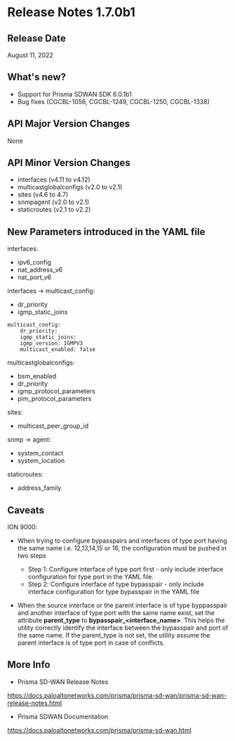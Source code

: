 # Release Notes 1.7.0b1

## Release Date
August 11, 2022

## What's new?
- Support for Prisma SDWAN SDK 6.0.1b1
- Bug fixes (CGCBL-1056, CGCBL-1249,  CGCBL-1250, CGCBL-1338)

## API Major Version Changes
None

## API Minor Version Changes 
- interfaces (v4.11 to v4.12)
- multicastglobalconfigs (v2.0 to v2.1)
- sites (v4.6 to 4.7)
- snmpagent (v2.0 to v2.1)
- staticroutes (v2.1 to v2.2)

## New Parameters introduced in the YAML file


interfaces:
- ipv6_config
- nat_address_v6
- nat_port_v6

interfaces -> multicast_config:
- dr_priority
- igmp_static_joins
```
multicast_config:
    dr_priority:
    igmp_static_joins:
    igmp_version: IGMPV3
    multicast_enabled: false
```


multicastglobalconfigs:
- bsm_enabled
- dr_priority
- igmp_protocol_parameters
- pim_protocol_parameters

sites:
- multicast_peer_group_id

snmp -> agent:
- system_contact 
- system_location


staticroutes:
- address_family


## Caveats

ION 9000:

- When trying to configure bypasspairs and interfaces of type port having the same name i.e. 12,13,14,15 or 16, the configuration must be pushed in two steps
  - Step 1: Configure interface of type port first - only include interface configuration for type port in the YAML file.
  - Step 2: Configure interface of type bypasspair - only include interface configuration for type bypasspair in the YAML file

- When the source interface or the parent interface is of type byppasspair and another interface of type port with the same name exist, set the attribute **parent_type** to **bypasspair_<interface_name>**. This helps the utility correctly identify the interface between the bypasspair and port of the same name. If the parent_type is not set, the utility assume the parent interface is of type port in case of conflicts.


## More Info

- Prisma SD-WAN Release Notes

<https://docs.paloaltonetworks.com/prisma/prisma-sd-wan/prisma-sd-wan-release-notes.html> 

- Prisma SDWAN Documentation

<https://docs.paloaltonetworks.com/prisma/prisma-sd-wan.html>

